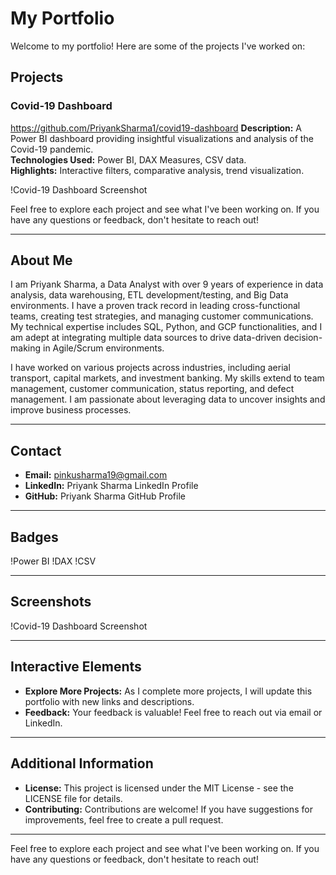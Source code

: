 # My Portfolio

Welcome to my portfolio! Here are some of the projects I've worked on:

## Projects

### Covid-19 Dashboard
https://github.com/PriyankSharma1/covid19-dashboard
**Description:** A Power BI dashboard providing insightful visualizations and analysis of the Covid-19 pandemic.  
**Technologies Used:** Power BI, DAX Measures, CSV data.  
**Highlights:** Interactive filters, comparative analysis, trend visualization.

!Covid-19 Dashboard Screenshot

Feel free to explore each project and see what I've been working on. If you have any questions or feedback, don't hesitate to reach out!

---

## About Me

I am Priyank Sharma, a Data Analyst with over 9 years of experience in data analysis, data warehousing, ETL development/testing, and Big Data environments. I have a proven track record in leading cross-functional teams, creating test strategies, and managing customer communications. My technical expertise includes SQL, Python, and GCP functionalities, and I am adept at integrating multiple data sources to drive data-driven decision-making in Agile/Scrum environments.

I have worked on various projects across industries, including aerial transport, capital markets, and investment banking. My skills extend to team management, customer communication, status reporting, and defect management. I am passionate about leveraging data to uncover insights and improve business processes.

---

## Contact

- **Email:** pinkusharma19@gmail.com
- **LinkedIn:** Priyank Sharma LinkedIn Profile
- **GitHub:** Priyank Sharma GitHub Profile

---

## Badges

!Power BI
!DAX
!CSV

---

## Screenshots

!Covid-19 Dashboard Screenshot

---

## Interactive Elements

- **Explore More Projects:** As I complete more projects, I will update this portfolio with new links and descriptions.
- **Feedback:** Your feedback is valuable! Feel free to reach out via email or LinkedIn.

---

## Additional Information

- **License:** This project is licensed under the MIT License - see the LICENSE file for details.
- **Contributing:** Contributions are welcome! If you have suggestions for improvements, feel free to create a pull request.

---

Feel free to explore each project and see what I've been working on. If you have any questions or feedback, don't hesitate to reach out!
